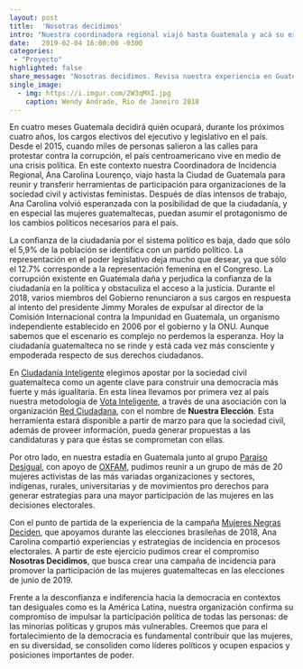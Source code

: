 ```yaml
---
layout: post
title:  'Nosotras decidimos'
intro: "Nuestra coordinadora regional viajó hasta Guatemala y acá su experiencia."
date:   2019-02-04 16:00:00 -0300
categories:
 - "Proyecto"
highlighted: false
share_message: "Nosotras decidimos. Revisa nuestra experiencia en Guatemala"
single_image:
  - img: https://i.imgur.com/2W3qMXI.jpg
    caption: Wendy Andrade, Rio de Janeiro 2018
---
```

En cuatro meses Guatemala decidirá quién ocupará, durante los próximos cuatro años, los cargos electivos del ejecutivo y legislativo en el país. Desde el 2015, cuando miles de personas salieron a las calles para protestar contra la corrupción, el país centroamericano vive en medio de una crisis política. En este contexto nuestra Coordinadora de Incidencia Regional, Ana Carolina Lourenço, viajo hasta la Ciudad de Guatemala para reunir y transferir herramientas de participación para organizaciones de la sociedad civil y activistas feministas. Después de días intensos de trabajo, Ana Carolina volvió esperanzada con la posibilidad de que la ciudadanía, y en especial las mujeres guatemaltecas, puedan asumir el protagonismo de los cambios políticos necesarios para el país.

La confianza de la ciudadanía por el sistema político es baja, dado que sólo el 5,9% de la población se identifica con un partido político. La representación en el poder legislativo deja mucho que desear, ya que sólo el 12.7% corresponde a la representación femenina en el Congreso. La corrupción existente en Guatemala daña y perjudica la confianza de la ciudadanía en la política y obstaculiza el acceso a la justicia. Durante el 2018, varios miembros del Gobierno renunciaron a sus cargos en respuesta al intento del presidente Jimmy Morales de expulsar al director de la Comisión Internacional contra la Impunidad en Guatemala, un organismo independiente establecido en 2006 por el gobierno y la ONU. Aunque sabemos que el escenario es complejo no perdemos la esperanza. Hoy la ciudadanía guatemalteca no se rinde y está cada vez más consciente y empoderada respecto de sus derechos ciudadanos. 

En [Ciudadanía Inteligente](https://ciudadaniai.org/) elegimos apostar por la sociedad civil guatemalteca como un agente clave para construir una democracia más fuerte y más igualitaria. En esta línea llevamos por primera vez al país nuestra metodología de [Vota Inteligente](https://votainteligente.cl/), a través de una asociación con la organización [Red Ciudadana](http://redciudadana.org/), con el nombre de **Nuestra Elección**. Esta herramienta estará disponible a partir de marzo para que la sociedad civil, además de proveer información, pueda generar propuestas a las candidaturas y para que éstas se comprometan con ellas.

Por otro lado, en nuestra estadía en Guatemala junto al grupo [Paraíso Desigual](http://paraisodesigual.gt/), con apoyo de [OXFAM](https://www.oxfam.org/es/paises/guatemala), pudimos reunir a un grupo de más de 20 mujeres activistas de las más variadas organizaciones y sectores, indígenas, rurales, universitarias y de movimientos pro derechos para generar estrategias para una mayor participación de las mujeres en las decisiones electorales. 

Con el punto de partida de la experiencia de la campaña [Mujeres Negras Deciden](http://mulheresnegrasdecidem.org/), que apoyamos durante las elecciones brasileñas de 2018, Ana Carolina compartió experiencias y estrategias de incidencia en procesos electorales. A partir de este ejercicio pudimos crear el compromiso **Nosotras Decidimos**, que busca crear una campaña de incidencia para promover la participación de las mujeres guatemaltecas en las elecciones de junio de 2019.

Frente  a la desconfianza e indiferencia hacia la democracia en contextos tan desiguales como es la América Latina, nuestra organización confirma su compromiso de impulsar la participación política de todas las personas: de las minorías políticas y grupos más vulnerables. Creemos que para el fortalecimiento de la democracia es fundamental contribuir que las mujeres, en su diversidad, se consoliden como líderes políticos y ocupen espacios y posiciones importantes de poder.
